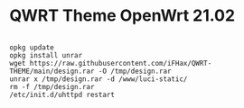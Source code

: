 # QWRT Theme OpenWrt 21.02
<pre><code>
opkg update
opkg install unrar
wget https://raw.githubusercontent.com/iFHax/QWRT-THEME/main/design.rar -O /tmp/design.rar
unrar x /tmp/design.rar -d /www/luci-static/
rm -f /tmp/design.rar
/etc/init.d/uhttpd restart
</code></pre>

 

